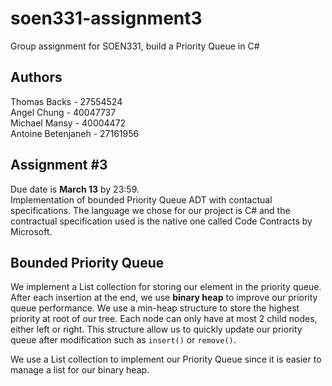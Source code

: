 # soen331-assignment3
Group assignment for SOEN331, build a Priority Queue in C#

## Authors
Thomas Backs - 27554524    
Angel Chung - 40047737    
Michael Mansy - 40004472    
Antoine Betenjaneh - 27161956    

## Assignment #3
Due date is **March 13** by 23:59.    
Implementation of bounded Priority Queue ADT with contactual specifications. The language we chose for our project is C# and the contractual specification used is the native one called Code Contracts by Microsoft.    

## Bounded Priority Queue
We implement a List collection for storing our element in the priority queue. After each insertion at the end, we use **binary heap** to improve our priority queue performance. We use a min-heap structure to store the highest priority at root of our tree. Each node can only have at most 2 child nodes, either left or right. This structure allow us to quickly update our priority queue after modification such as `insert()` or `remove()`.    

We use a List collection to implement our Priority Queue since it is easier to manage a list for our binary heap.

